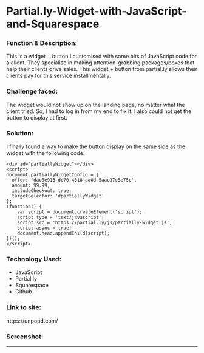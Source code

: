 # Partial.ly-Widget-with-JavaScript-and-Squarespace

<h3>Function & Description:</h3>
This is a widget + button I customised with some bits of JavaScript code for a client. They specialise in making attention-grabbing packages/boxes that help their clients drive sales. This widget + button from partial.ly allows their clients pay for this service installmentally.  

<h3>Challenge faced:</h3>
The widget would not show up on the landing page, no matter what the client tried. So, I had to log in from my end to fix it. I also could not get the button to display at first.


<h3>Solution:</h3>
I finally found a way to make the button display on the same side as the widget with the following code:

```
<div id="partiallyWidget"></div>
<script>
document.partiallyWidgetConfig = {
  offer: 'dae8e913-de70-4618-aa0d-5aae37e5e75c',
  amount: 99.99,
  includeCheckout: true;
  targetSelector: '#partiallyWidget'
};
(function() {
    var script = document.createElement('script');
    script.type = 'text/javascript';
    script.src = 'https://partial.ly/js/partially-widget.js';
    script.async = true;
    document.head.appendChild(script);
})();
</script>
```

<h3>Technology Used:</h3>

- JavaScript
- Partial.ly
- Squarespace 
- Github

<h3>Link to site:</h3>
https://unpopd.com/

<h3>Screenshot:</h3>



----------------------------------
